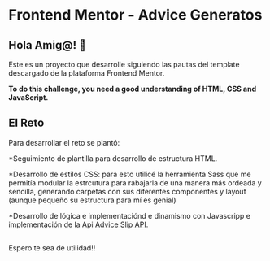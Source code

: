# Frontend Mentor - Advice Generatos

## Hola Amig@! 👋

Este es un proyecto que desarrolle siguiendo las pautas del template descargado de la plataforma Frontend Mentor.

**To do this challenge, you need a good understanding of HTML, CSS and JavaScript.**

## El Reto

Para desarrollar el reto se plantó:

\*Seguimiento de plantilla para desarrollo de estructura HTML.

\*Desarrollo de estilos CSS: para esto utilicé la herramienta Sass que me permitía modular la estrcutura para rabajarla de una manera más ordeada y sencilla, generando carpetas con sus diferentes componentes y layout (aunque pequeño su estructura para mí es genial)

\*Desarrollo de lógica e implementaciónd e dinamismo con Javascripp e implementación de la Api [Advice Slip API](https://api.adviceslip.com).

##

Espero te sea de utilidad!!
